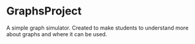# GraphsProject
A simple graph simulator.
Created to make students to understand more about graphs and where it can be used.
